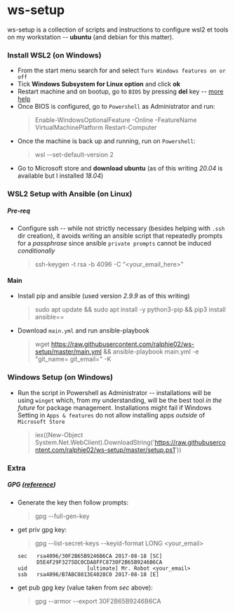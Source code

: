 # ws-setup
ws-setup is a collection of scripts and instructions to configure wsl2 et tools on my workstation -- **ubuntu** (and debian for this matter).

### Install WSL2 (on Windows)
- From the start menu search for and select `Turn Windows features on or off`
- Tick **Windows Subsystem for Linux option** and click **ok**
- Restart machine and on bootup, go to `BIOS` by pressing **del** key -- [more help](http://tinyurl.com/yatbhr4u)
- Once BIOS is configured, go to `Powershell` as Administrator and run:
    > Enable-WindowsOptionalFeature -Online -FeatureName VirtualMachinePlatform
    > Restart-Computer
- Once the machine is back up and running, run on `Powershell`:
    > wsl --set-default-version 2
- Go to Microsoft store and **download ubuntu** (as of this writing *20.04* is available but I installed *18.04*)

### WSL2 Setup with Ansible (on Linux)
##### Pre-req
- Configure ssh -- while not strictly necessary (besides helping with `.ssh` dir creation), it avoids writing an ansible script that repeatedly prompts for a *passphrase* since ansible `private prompts` cannot be induced *conditionally*
    > ssh-keygen -t rsa -b 4096 -C “<your_email_here>”
#### Main
- Install pip and ansible (used version *2.9.9* as of this writing)
    > sudo apt update && sudo apt install -y python3-pip && pip3 install ansible==<version>
- Download `main.yml` and run ansible-playbook
    > wget https://raw.githubusercontent.com/ralphie02/ws-setup/master/main.yml && ansible-playbook main.yml -e "git_name=<name> git_email=<email>" -K
### Windows Setup (on Windows)
- Run the script in Powershell as Administrator -- installations will be using `winget` which, from my understanding, will be the best tool *in the future* for package management. Installations might fail if Windows Setting in `Apps & features` do not allow installing apps *outside* of `Microsoft Store`
    > iex((New-Object System.Net.WebClient).DownloadString('https://raw.githubusercontent.com/ralphie02/ws-setup/master/setup.ps1'))

### Extra
##### GPG ([reference](https://docs.gitlab.com/ee/user/project/repository/gpg_signed_commits/))
- Generate the key then follow prompts:
    > gpg --full-gen-key
- get priv gpg key: 
    > gpg --list-secret-keys --keyid-format LONG <your_email>
    ```
    sec   rsa4096/30F2B65B9246B6CA 2017-08-18 [SC]
          D5E4F29F3275DC0CDA8FFC8730F2B65B9246B6CA
    uid                   [ultimate] Mr. Robot <your_email>
    ssb   rsa4096/B7ABC0813E4028C0 2017-08-18 [E]
    ```
- get pub gpg key (value taken from *sec* above):
    > gpg --armor --export 30F2B65B9246B6CA
